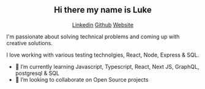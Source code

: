 <h2 align="center">Hi there my name is Luke</h2>   

<p align="center"> 
 <a margin='5px'  target="_blank" rel="noopener noreferrer" href="https://www.linkedin.com/in/lukehowsam/">Linkedin</a> 
  <a margin='5px' target="_blank" rel="noopener noreferrer" href="https://twitter.com/LukeH_1999>Twitter</a> 

 <a margin='5px' target="_blank" rel="noopener noreferrer" href="https://github.com/luke-h1/">Github</a> 
 <a margin='5px' target="_blank"
rel="noopener noreferrer" href="https://lhowsam.com">Website</a> 
</p> 

I'm passionate about solving technical problems and coming up with creative solutions. 

I love working with various testing technolgies, React, Node, Express & SQL. 

- 🌱 I’m currently learning Javascript, Typescript, React, Next JS, GraphQL, postgresql & SQL 
- 👯 I’m looking to collaborate on Open Source projects